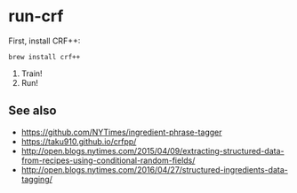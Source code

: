 # run-crf

First, install CRF++:

    brew install crf++

1. Train!
2. Run!

## See also

- https://github.com/NYTimes/ingredient-phrase-tagger
- https://taku910.github.io/crfpp/
- http://open.blogs.nytimes.com/2015/04/09/extracting-structured-data-from-recipes-using-conditional-random-fields/
- http://open.blogs.nytimes.com/2016/04/27/structured-ingredients-data-tagging/
